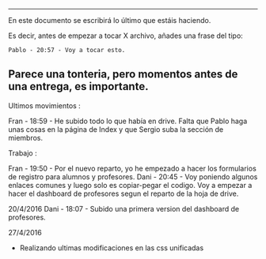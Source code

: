 ----------------------------------------------------------------------
En este documento se escribirá lo último que estáis haciendo.

Es decir, antes de empezar a tocar X archivo, añades una frase del tipo:

	Pablo - 20:57 - Voy a tocar esto.

Parece una tonteria, pero momentos antes de una entrega, es importante.
-----------------------------------------------------------------------

Ultimos movimientos : 

Fran - 18:59 - He subido todo lo que había en drive. Falta que Pablo haga unas cosas en la página de Index y que Sergio suba la sección de miembros.


Trabajo :

Fran - 19:50 - Por el nuevo reparto, yo he empezado a hacer los formularios de registro para alumnos y profesores.
Dani - 20:45 - Voy poniendo algunos enlaces comunes y luego solo es copiar-pegar el codigo. 
	Voy a empezar a hacer el dashboard de profesores segun el reparto de la hoja de drive.

20/4/2016
Dani - 18:07 - Subido una primera version del dashboard de profesores. 

27/4/2016
- Realizando ultimas modificaciones en las css unificadas
